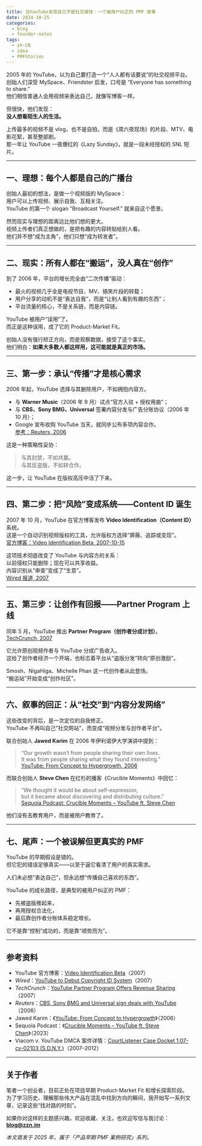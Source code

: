 ```yaml
---
title: 当YouTube发现自己不是社交媒体：一个被用户纠正的 PMF 故事
date: 2024-10-25
categories:
  - blog
  - founder-notes
tags:
  - zh-CN
  - idea
  - PMFStories
---
```


2005 年的 YouTube，以为自己要打造一个“人人都有话要说”的社交视频平台。  
创始人们深受 MySpace、Friendster 启发，口号是 “Everyone has something to share.”  
他们相信普通人会用视频来表达自己，就像写博客一样。

但很快，他们发现：  
**没人想看陌生人的生活。**

上传最多的视频不是 vlog，也不是自拍，而是《周六夜现场》的片段、MTV、电影花絮，甚至整部剧。  
那一年让 YouTube 一夜爆红的《Lazy Sunday》，就是一段未经授权的 SNL 短片。

---

## 一、理想：每个人都是自己的广播台

创始人最初的想法，是做一个视频版的 MySpace：  
用户可以上传视频、展示自我、互相关注。  
YouTube 的第一个 slogan “Broadcast Yourself.” 就来自这个愿景。  

然而现实与理想的距离远比他们想的更大。  
视频上传者们真正想做的，是把有趣的内容转贴给别人看。  
他们并不想“成为主角”，他们只想“成为转发者”。

---

## 二、现实：所有人都在“搬运”，没人真在“创作”

到了 2006 年，平台的增长完全由“二次传播”驱动：  

- 最火的视频几乎全是电视节目、MV、搞笑片段的转载；  
- 用户分享的动机不是“表达自我”，而是“让别人看到有趣的东西”；  
- 平台流量的核心，不是关系链，而是内容链。  

YouTube 被用户“误用”了。  
而正是这种误用，成了它的 Product-Market Fit。

创始人没有强行矫正方向，而是观察数据，接受了这个事实。  
他们明白：**如果大多数人都这样用，这可能就是真正的市场。**

---

## 三、第一步：承认“传播”才是核心需求

2006 年起，YouTube 选择与其删除用户，不如拥抱内容方。  

- 与 **Warner Music**（2006 年 9 月）试点“官方入驻 + 授权用曲”；  
- 与 **CBS、Sony BMG、Universal** 签署内容分发与广告分账协议（2006 年 10 月）；  
- Google 宣布收购 YouTube 当天，就同步公布多项内容合作。  
  [参考：Reuters, 2006](https://www.reuters.com/article/businesspro-cbs-youtube-dc-idUSN0932817120061009)

这是一种策略性妥协：  
> 与其封禁，不如共赢。  
> 与其反盗版，不如转合作。  

这一步，让 YouTube 在版权高压中活了下来。

---

## 四、第二步：把“风险”变成系统——Content ID 诞生

2007 年 10 月，YouTube 在官方博客发布 **Video Identification（Content ID）** 系统。  
这是一个自动识别视频版权的工具，允许版权方选择“屏蔽、追踪或变现”。  
[官方博客：Video Identification Beta, 2007-10-15](https://blog.youtube/news-and-events/video-identification-beta)

这项技术彻底改变了 YouTube 与内容方的关系：  
以前侵权只能删除；现在可以共享收益。  
内容识别从“审查”变成了“生意”。  
[Wired 报道, 2007](https://www.wired.com/2007/10/youtube-content-id/)

---

## 五、第三步：让创作有回报——Partner Program 上线

同年 5 月，YouTube 推出 **Partner Program（创作者分成计划）**。  
[TechCrunch, 2007](https://techcrunch.com/2007/05/03/youtube-partner-program-offers-revenue-sharing-to-video-creators/)

它允许原创视频作者与 YouTube 分成广告收入。  
这给了创作者经济一个开端，也标志着平台从“盗版分发”转向“原创激励”。  

Smosh、NigaHiga、Michelle Phan 这一代创作者从此登场。  
“搬运站”开始变成“创作社区”。

---

## 六、叙事的回正：从“社交”到“内容分发网络”

这些改变的背后，是一次定位的自我修正。  
YouTube 不再叫自己“社交网站”，而变成“视频分发与创作者平台”。  

联合创始人 **Jawed Karim** 在 2006 年伊利诺伊大学演讲中提到：

> “Our growth wasn’t from people sharing their own lives.  
> It was from people sharing what they found interesting.”  
> [YouTube: From Concept to Hypergrowth, 2006](https://www.youtube.com/watch?v=XAJEXUNmP5M)

而联合创始人 **Steve Chen** 在红杉的播客《Crucible Moments》中回忆：  
> “We thought it would be about self-expression,  
> but it became about discovering and distributing culture.”  
> [Sequoia Podcast: Crucible Moments – YouTube ft. Steve Chen](https://www.sequoiacap.com/podcast/crucible-moments-youtube/)

他们没有去教育用户，而是被用户教育了。

---

## 七、尾声：一个被误解但更真实的 PMF

YouTube 的早期假设是错的。  
但它犯的错误足够真实——以至于逼它看清了用户的真实需求。  

人们未必想“表达自己”，但永远想“传播自己喜欢的东西”。  

YouTube 的成长路径，是典型的被用户纠正的 PMF：  
- 先被盗版推起来，  
- 再用授权合法化，  
- 最后靠创作者分账体系稳定增长。  

它不是靠“控制”成功的，而是靠“顺势而为”。

---

## 参考资料

- YouTube 官方博客：[Video Identification Beta](https://googleblog.blogspot.com/2007/10/latest-content-id-tool-for-youtube.html)（2007）  
- *Wired*：[YouTube to Debut Copyright ID System](https://www.wired.com/2007/10/youtube-content-id/)（2007）  
- *TechCrunch*：[YouTube Partner Program Offers Revenue Sharing](https://techcrunch.com/2007/05/03/youtube-partner-program-offers-revenue-sharing-to-video-creators/)（2007）  
- *Reuters*：[CBS, Sony BMG and Universal sign deals with YouTube](https://www.reuters.com/article/businesspro-cbs-youtube-dc-idUSN0932817120061009)（2006）  
- Jawed Karim：《[YouTube: From Concept to Hypergrowth](https://www.youtube.com/watch?v=XAJEXUNmP5M)》（2006）  
- Sequoia Podcast：《[Crucible Moments – YouTube ft. Steve Chen](https://www.sequoiacap.com/podcast/crucible-moments-youtube/)》（2023）  
- Viacom v. YouTube DMCA 案件详情：[CourtListener Case Docket 1:07-cv-02103 (S.D.N.Y.)](https://www.courtlistener.com/docket/4204548/viacom-international-inc-v-youtube-inc/)（2007–2012）

---

## 关于作者

笔者一个创业者，目前正处在项目早期 Product-Market Fit 和增长探索阶段。  
为了学习历史、理解那些伟大产品在混乱中找到方向的瞬间，我开始写一系列文章，记录这些“找对路的时刻”。  

如果你对这样的主题感兴趣，欢迎收藏、关注，也欢迎写信与我讨论：**blog@zzn.im**

*本文首发于 2025 年，属于「产品早期 PMF 案例研究」系列。*
